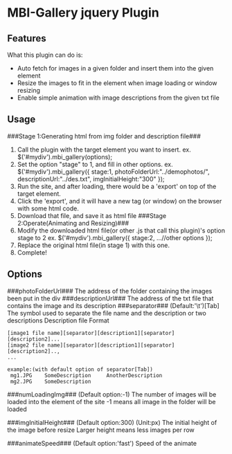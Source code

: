 # MBI-Gallery jquery Plugin
## Features

What this plugin can do is:

 * Auto fetch for images in a given folder and insert them into the given element
 * Resize the images to fit in the element when image loading or window resizing
 * Enable simple animation with image descriptions from the given txt file

## Usage
###Stage 1:Generating html from img folder and description file###
1.	Call the plugin with the target element you want to insert.
	  ex. 
	  $('#mydiv').mbi_gallery(options);
2.	Set the option "stage" to 1, and fill in other options. 
	  ex. 
	  $('#mydiv').mbi_gallery({
	      stage:1,
		  photoFolderUrl:"../demophotos/",
          descriptionUrl:"../des.txt",
          imgInitialHeight:"300"
	  });
3.	Run the site, and after loading, there would be a 'export' on top of the target element.
4.	Click the 'export', and it will have a new tag (or window) on the browser with some html code.
5.	Download that file, and save it as html file
###Stage 2:Operate(Animating and Resizing)###
1.	Modify the downloaded html file(or other .js that call this plugin)'s option stage to 2
	  ex.
	  $('#mydiv').mbi_gallery({
	      stage:2,
		  ...//other options
	  });
2.	Replace the original html file(in stage 1) with this one.
3.	Complete!

## Options

###photoFolderUrl###
The address of the folder containing the images been put in the div 
###descriptionUrl###
The address of the txt file that contains the image and its description
###separator###
(Default:'\t')[Tab]
The symbol used to separate the file name and the description or two descriptions
Description file Format

    [image1 file name][separator][description1][separator][description2]...
	[image2 file name][separator][description1][separator][description2]..,
    ...
		    
    example:(with default option of separator[Tab])
     mg1.JPG	SomeDescription 	AnotherDescription
     mg2.JPG	SomeDescription

###numLoadingImg###
(Default option:-1)
The number of images will be loaded into the element of the site
-1 means all image in the folder will be loaded

###imgInitialHeight###
(Default option:300)
(Unit:px)
The initial height of the image before resize
Larger height means less images per row

###animateSpeed###
(Default option:'fast')
Speed of the animate
